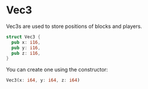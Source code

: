# Vec3

Vec3s are used to store positions of blocks and players.

```rust
struct Vec3 {
  pub x: i16,
  pub y: i16,
  pub z: i16,
}
```

You can create one using the constructor:
```rust
Vec3(x: i64, y: i64, z: i64)
```
